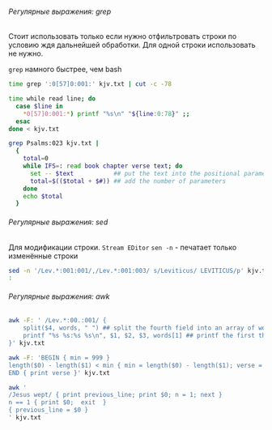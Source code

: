 ###### Регулярные выражения: grep

Стоит использовать только если нужно отфильтровать строки по условию ждя дальнейшей обработки.
Для одной строки использовать не нужно.

`grep` намного быстрее, чем bash
```bash
time grep ':0[57]0:001:' kjv.txt | cut -c -78
```
```bash
time while read line; do
  case $line in
    *0[57]0:001:*) printf "%s\n" "${line:0:78}" ;;
  esac
done < kjv.txt
```

```bash
grep Psalms:023 kjv.txt |
  {
    total=0
    while IFS=: read book chapter verse text; do
      set -- $text           ## put the text into the positional parameters
      total=$(($total + $#)) ## add the number of parameters
    done
    echo $total
  }
```

###### Регулярные выражения: sed
Для модификации строки.
`Stream EDitor`
`sen -n` - печатает только изменённые строки

```bash
sed -n '/Lev.*:001:001/,/Lev.*:001:003/ s/Leviticus/ LEVITICUS/p' kjv.txt | cut -c -78 # Отбирает 3 строки между регулярными
:                                                                                      # И меняет строчные буквы на заглавные
```

###### Регулярные выражения: awk

```bash
awk -F: ' /Lev.*:00.:001/ {
    split($4, words, " ") ## split the fourth field into an array of words
    printf "%s %s:%s %s\n", $1, $2, $3, words[1] ## printf the first three fields and the first word of the fourth
}' kjv.txt
```

```bash
awk -F: 'BEGIN { min = 999 }
length($0) - length($1) < min { min = length($0) - length($1); verse = $0 }
END { print verse }' kjv.txt
```

```bash
awk '
/Jesus wept/ { print previous_line; print $0; n = 1; next }
n == 1 { print $0;  exit  }
{ previous_line = $0 }
' kjv.txt
```


